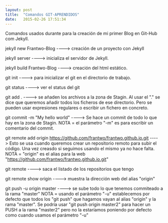 ```yaml
---
layout: post
title:  "Comandos GIT-APRENDIDOS"
date:   2015-02-26 17:51:34
---
```

Comandos usados durante para la creación de mi primer Blog en Git-Hub com Jekyll.

jekyll new Frantwo-Blog
  	----> creación de un proyecto con Jekyll

jekyll server
  	----> inicializa el servidor de Jekyll.

jekyll build Frantwo-Blog
  	----> creación del html estático.

git init
  	----> para inicializar el git en el directorio de trabajo.

git status
  	----> ver el status del git

git add .
  	----> se añaden los archivos a la zona de Stagin. Al usar el "." se dice que queremos añadir todos los ficheros de ese directorio. Pero se pueden usar expresiones regulares o escribir un fichero en concreto.

git commit -m "My hello world"
  	----> Se hace un commit de todo lo que hay en la zona de Stagin. 
  	NOTA = el parámetro "-m" es para escribir un comentario del commit.

git remote add origin https://github.com/frantwo/frantwo.github.io.git
  	----> Esto se usa cuando queremos crear un repositorio remoto para subir el código. Una vez creasdo si seguimos usando el mismo ya no hace falta.
  	NOTA = "origin" es el alias para la web "https://github.com/frantwo/frantwo.github.io.git"

git remote
  	----> saca el listado de los repositorios que tengo

git remote show origin
  	----> muestra la dirección web del alias "origin"

git push -u origin master
  	----> se sube todo lo que tenemos commiteado a la rama "master"
  	NOTA = usando el parámetro "-u" establecemos por defecto que todos los "git push" que hagamos vayan al alias "origin" y la rama "master". Se podría usar "git push origin master2" para hacer un PUSH a la rama "master2" pero no la estaríamos poniendo por defecto como cuando usamos el parámetro "-u"

